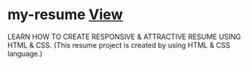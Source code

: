 # my-resume <a href="https://sanjaysonkariya.github.io/my-resume/">View</a>
LEARN HOW TO CREATE RESPONSIVE & ATTRACTIVE RESUME USING HTML & CSS. (This resume project is created by using HTML &amp; CSS language.)
